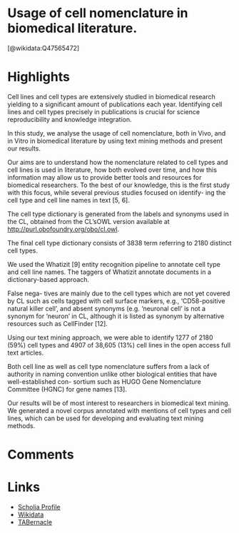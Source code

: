 
Usage of cell nomenclature in biomedical literature.
====================================================
  
  [@wikidata:Q47565472]  

# Highlights


Cell lines and cell types are extensively studied in biomedical research yielding to a significant amount of publications each year. Identifying cell lines and cell types precisely in publications is crucial for science reproducibility and knowledge integration.

In this study, we analyse the usage of cell nomenclature, both in Vivo, and in Vitro in biomedical literature by using text mining methods and present our results.

Our aims are to understand how the nomenclature related to cell types and cell lines is used in literature, how both evolved over time, and how this information may allow us to provide better tools and resources for biomedical researchers. To the best of our knowledge, this is the first study with this focus, while several previous studies focused on identify- ing the cell type and cell line names in text [5, 6].


The cell type dictionary is generated from the labels and synonyms used in the CL, obtained from the CL’sOWL version available at http://purl.obofoundry.org/obo/cl.owl.

The final cell type dictionary consists of 3838 term referring to 2180 distinct cell types.

We used the Whatizit [9] entity recognition pipeline to annotate cell type and cell line names. The taggers of Whatizit annotate documents in a dictionary-based approach.

False nega- tives are mainly due to the cell types which are not yet covered by CL such as cells tagged with cell surface markers, e.g., ‘CD58-positive natural killer cell’, and absent synonyms (e.g. ‘neuronal cell’ is not a synonym for ‘neuron’ in CL, although it is listed as synonym by alternative resources such as CellFinder [12].

Using our text mining approach, we were able to identify 1277 of 2180 (59%) cell types and 4907 of 38,605 (13%) cell lines in the open access full text articles.

Both cell line as well as cell type nomenclature suffers from a lack of authority in naming convention unlike other biological entities that have well-established con- sortium such as HUGO Gene Nomenclature Committee (HGNC) for gene names [13].

Our results will be of most interest to researchers in biomedical text mining. We generated a novel corpus annotated with mentions of cell types and cell lines, which can be used for developing and evaluating text mining methods.
# Comments

# Links
  
 * [Scholia Profile](https://scholia.toolforge.org/work/Q47565472)  
 * [Wikidata](https://www.wikidata.org/wiki/Q47565472)  
 * [TABernacle](https://tabernacle.toolforge.org/?#/tab/manual/Q47565472/P921%3BP4510)  

